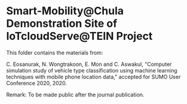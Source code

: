 # Smart-Mobility@Chula Demonstration Site of IoTcloudServe@TEIN Project

This folder contains the materials from:

C. Eosanurak, N. Wongtrakoon, E. Mon and C. Aswakul, "Computer simulation study of vehicle type classification using machine learning techniques with mobile phone location data," accepted for SUMO User Conference 2020, 2020.

Remark: To be made public after the journal publication.
